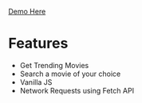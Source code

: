 [Demo Here](https://jaspalsingh1998.github.io/movie-search-app/)

# Features

- Get Trending Movies
- Search a movie of your choice
- Vanilla JS
- Network Requests using Fetch API

